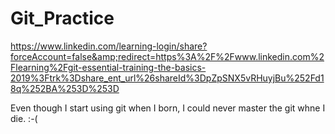 # Git_Practice
https://www.linkedin.com/learning-login/share?forceAccount=false&amp;redirect=https%3A%2F%2Fwww.linkedin.com%2Flearning%2Fgit-essential-training-the-basics-2019%3Ftrk%3Dshare_ent_url%26shareId%3DpZpSNX5vRHuyjBu%252Fd18q%252BA%253D%253D

Even though I start using git when I born, I could never master the git whne I die. :-(
